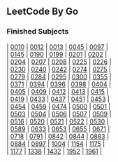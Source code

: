 ## LeetCode By Go

### Finished Subjects

| [0010](https://github.com/Harpsichord1207/GoLeetCode/blob/main/src/subs/10.go) | [0012](https://github.com/Harpsichord1207/GoLeetCode/blob/main/src/subs/12.go) | [0013](https://github.com/Harpsichord1207/GoLeetCode/blob/main/src/subs/13.go) | [0045](https://github.com/Harpsichord1207/GoLeetCode/blob/main/src/subs/45.go) | [0097](https://github.com/Harpsichord1207/GoLeetCode/blob/main/src/subs/97.go) |  
| [0145](https://github.com/Harpsichord1207/GoLeetCode/blob/main/src/subs/145.go) | [0190](https://github.com/Harpsichord1207/GoLeetCode/blob/main/src/subs/190.go) | [0199](https://github.com/Harpsichord1207/GoLeetCode/blob/main/src/subs/199.go) | [0201](https://github.com/Harpsichord1207/GoLeetCode/blob/main/src/subs/201.go) | [0202](https://github.com/Harpsichord1207/GoLeetCode/blob/main/src/subs/202.go) |  
| [0204](https://github.com/Harpsichord1207/GoLeetCode/blob/main/src/subs/204.go) | [0207](https://github.com/Harpsichord1207/GoLeetCode/blob/main/src/subs/207.go) | [0208](https://github.com/Harpsichord1207/GoLeetCode/blob/main/src/subs/208.go) | [0225](https://github.com/Harpsichord1207/GoLeetCode/blob/main/src/subs/225.go) | [0226](https://github.com/Harpsichord1207/GoLeetCode/blob/main/src/subs/226.go) |  
| [0230](https://github.com/Harpsichord1207/GoLeetCode/blob/main/src/subs/230.go) | [0240](https://github.com/Harpsichord1207/GoLeetCode/blob/main/src/subs/240.go) | [0242](https://github.com/Harpsichord1207/GoLeetCode/blob/main/src/subs/242.go) | [0274](https://github.com/Harpsichord1207/GoLeetCode/blob/main/src/subs/274.go) | [0275](https://github.com/Harpsichord1207/GoLeetCode/blob/main/src/subs/275.go) |  
| [0279](https://github.com/Harpsichord1207/GoLeetCode/blob/main/src/subs/279.go) | [0284](https://github.com/Harpsichord1207/GoLeetCode/blob/main/src/subs/284.go) | [0295](https://github.com/Harpsichord1207/GoLeetCode/blob/main/src/subs/295.go) | [0300](https://github.com/Harpsichord1207/GoLeetCode/blob/main/src/subs/300.go) | [0355](https://github.com/Harpsichord1207/GoLeetCode/blob/main/src/subs/355.go) |  
| [0371](https://github.com/Harpsichord1207/GoLeetCode/blob/main/src/subs/371.go) | [0394](https://github.com/Harpsichord1207/GoLeetCode/blob/main/src/subs/394.go) | [0396](https://github.com/Harpsichord1207/GoLeetCode/blob/main/src/subs/396.go) | [0398](https://github.com/Harpsichord1207/GoLeetCode/blob/main/src/subs/398.go) | [0404](https://github.com/Harpsichord1207/GoLeetCode/blob/main/src/subs/404.go) |  
| [0405](https://github.com/Harpsichord1207/GoLeetCode/blob/main/src/subs/405.go) | [0409](https://github.com/Harpsichord1207/GoLeetCode/blob/main/src/subs/409.go) | [0412](https://github.com/Harpsichord1207/GoLeetCode/blob/main/src/subs/412.go) | [0413](https://github.com/Harpsichord1207/GoLeetCode/blob/main/src/subs/413.go) | [0415](https://github.com/Harpsichord1207/GoLeetCode/blob/main/src/subs/415.go) |  
| [0419](https://github.com/Harpsichord1207/GoLeetCode/blob/main/src/subs/419.go) | [0433](https://github.com/Harpsichord1207/GoLeetCode/blob/main/src/subs/433.go) | [0437](https://github.com/Harpsichord1207/GoLeetCode/blob/main/src/subs/437.go) | [0451](https://github.com/Harpsichord1207/GoLeetCode/blob/main/src/subs/451.go) | [0453](https://github.com/Harpsichord1207/GoLeetCode/blob/main/src/subs/453.go) |  
| [0454](https://github.com/Harpsichord1207/GoLeetCode/blob/main/src/subs/454.go) | [0459](https://github.com/Harpsichord1207/GoLeetCode/blob/main/src/subs/459.go) | [0474](https://github.com/Harpsichord1207/GoLeetCode/blob/main/src/subs/474.go) | [0500](https://github.com/Harpsichord1207/GoLeetCode/blob/main/src/subs/500.go) | [0501](https://github.com/Harpsichord1207/GoLeetCode/blob/main/src/subs/501.go) |  
| [0503](https://github.com/Harpsichord1207/GoLeetCode/blob/main/src/subs/503.go) | [0504](https://github.com/Harpsichord1207/GoLeetCode/blob/main/src/subs/504.go) | [0506](https://github.com/Harpsichord1207/GoLeetCode/blob/main/src/subs/506.go) | [0507](https://github.com/Harpsichord1207/GoLeetCode/blob/main/src/subs/507.go) | [0509](https://github.com/Harpsichord1207/GoLeetCode/blob/main/src/subs/509.go) |  
| [0516](https://github.com/Harpsichord1207/GoLeetCode/blob/main/src/subs/516.go) | [0520](https://github.com/Harpsichord1207/GoLeetCode/blob/main/src/subs/520.go) | [0521](https://github.com/Harpsichord1207/GoLeetCode/blob/main/src/subs/521.go) | [0522](https://github.com/Harpsichord1207/GoLeetCode/blob/main/src/subs/522.go) | [0530](https://github.com/Harpsichord1207/GoLeetCode/blob/main/src/subs/530.go) |  
| [0589](https://github.com/Harpsichord1207/GoLeetCode/blob/main/src/subs/589.go) | [0633](https://github.com/Harpsichord1207/GoLeetCode/blob/main/src/subs/633.go) | [0653](https://github.com/Harpsichord1207/GoLeetCode/blob/main/src/subs/653.go) | [0655](https://github.com/Harpsichord1207/GoLeetCode/blob/main/src/subs/655.go) | [0671](https://github.com/Harpsichord1207/GoLeetCode/blob/main/src/subs/671.go) |  
| [0718](https://github.com/Harpsichord1207/GoLeetCode/blob/main/src/subs/718.go) | [0791](https://github.com/Harpsichord1207/GoLeetCode/blob/main/src/subs/791.go) | [0842](https://github.com/Harpsichord1207/GoLeetCode/blob/main/src/subs/842.go) | [0844](https://github.com/Harpsichord1207/GoLeetCode/blob/main/src/subs/844.go) | [0883](https://github.com/Harpsichord1207/GoLeetCode/blob/main/src/subs/883.go) |  
| [0884](https://github.com/Harpsichord1207/GoLeetCode/blob/main/src/subs/884.go) | [0897](https://github.com/Harpsichord1207/GoLeetCode/blob/main/src/subs/897.go) | [1004](https://github.com/Harpsichord1207/GoLeetCode/blob/main/src/subs/1004.go) | [1154](https://github.com/Harpsichord1207/GoLeetCode/blob/main/src/subs/1154.go) | [1175](https://github.com/Harpsichord1207/GoLeetCode/blob/main/src/subs/1175.go) |  
| [1177](https://github.com/Harpsichord1207/GoLeetCode/blob/main/src/subs/1177.go) | [1338](https://github.com/Harpsichord1207/GoLeetCode/blob/main/src/subs/1338.go) | [1432](https://github.com/Harpsichord1207/GoLeetCode/blob/main/src/subs/1432.go) | [1952](https://github.com/Harpsichord1207/GoLeetCode/blob/main/src/subs/1952.go) | [1961](https://github.com/Harpsichord1207/GoLeetCode/blob/main/src/subs/1961.go) |  
